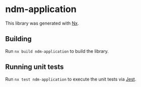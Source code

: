 # ndm-application

This library was generated with [Nx](https://nx.dev).

## Building

Run `nx build ndm-application` to build the library.

## Running unit tests

Run `nx test ndm-application` to execute the unit tests via [Jest](https://jestjs.io).
